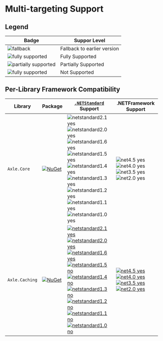 # Multi-targeting Support

## Legend

|Badge|Suppor Level|
|--|--|
|![fallback](https://img.shields.io/badge/-x.y-28a.svg)|Fallback to earlier version|
|![fully supported](https://img.shields.io/badge/-x.y-brightgreen.svg)|Fully Supported|
|![partially supported](https://img.shields.io/badge/-x.y-yellowgreen.svg)|Partially Supported|
|![fully supported](https://img.shields.io/badge/-x.y-red.svg)|Not Supported|

## Per-Library Framework Compatibility

|Library|Package|[`.NETStandard`](https://docs.microsoft.com/en-us/dotnet/standard/net-standard) Support|.NETFramework Support|
|--|--|--|--|
|`Axle.Core`|[![NuGet](https://img.shields.io/nuget/v/Axle.Core.svg)](https://www.nuget.org/packages/Axle.Core/)|![netstandard2.1 yes](https://img.shields.io/badge/-2.1-brightgreen.svg) ![netstandard2.0 yes](https://img.shields.io/badge/-2.0-brightgreen.svg) ![netstandard1.6 yes](https://img.shields.io/badge/-1.6-brightgreen.svg) ![netstandard1.5 yes](https://img.shields.io/badge/-1.5-brightgreen.svg) ![netstandard1.4 yes](https://img.shields.io/badge/-1.4-brightgreen.svg) ![netstandard1.3 yes](https://img.shields.io/badge/-1.3-brightgreen.svg) ![netstandard1.2 yes](https://img.shields.io/badge/-1.2-brightgreen.svg) ![netstandard1.1 yes](https://img.shields.io/badge/-1.1-brightgreen.svg) ![netstandard1.0 yes](https://img.shields.io/badge/-1.0-yellowgreen.svg)|![net4.5 yes](https://img.shields.io/badge/-4.5-brightgreen.svg) ![net4.0 yes](https://img.shields.io/badge/-4.0-brightgreen.svg) ![net3.5 yes](https://img.shields.io/badge/-3.5-brightgreen.svg) ![net2.0 yes](https://img.shields.io/badge/-2.0-yellowgreen.svg)|
|`Axle.Caching`|[![NuGet](https://img.shields.io/nuget/v/Axle.Caching.svg)](https://www.nuget.org/packages/Axle.Caching/)|[![netstandard2.1 yes](https://img.shields.io/badge/-2.1-brightgreen.svg)](https://docs.microsoft.com/en-us/dotnet/standard/net-standard) [![netstandard2.0 yes](https://img.shields.io/badge/-2.0-brightgreen.svg)](https://docs.microsoft.com/en-us/dotnet/standard/net-standard) [![netstandard1.6 yes](https://img.shields.io/badge/-1.6-brightgreen.svg)](https://docs.microsoft.com/en-us/dotnet/standard/net-standard) [![netstandard1.5 no](https://img.shields.io/badge/-1.5-red.svg)](https://docs.microsoft.com/en-us/dotnet/standard/net-standard) [![netstandard1.4 no](https://img.shields.io/badge/-1.4-red.svg)](https://docs.microsoft.com/en-us/dotnet/standard/net-standard) [![netstandard1.3 no](https://img.shields.io/badge/-1.3-red.svg)](https://docs.microsoft.com/en-us/dotnet/standard/net-standard) [![netstandard1.2 no](https://img.shields.io/badge/-1.2-red.svg)](https://docs.microsoft.com/en-us/dotnet/standard/net-standard) [![netstandard1.1 no](https://img.shields.io/badge/-1.1-red.svg)](https://docs.microsoft.com/en-us/dotnet/standard/net-standard) [![netstandard1.0 no](https://img.shields.io/badge/-1.0-red.svg)](https://docs.microsoft.com/en-us/dotnet/standard/net-standard)|[![net4.5 yes](https://img.shields.io/badge/-4.5-brightgreen.svg)](?) [![net4.0 yes](https://img.shields.io/badge/-4.0-brightgreen.svg)](?) [![net3.5 yes](https://img.shields.io/badge/-3.5-brightgreen.svg)](?) [![net2.0 yes](https://img.shields.io/badge/-2.0-brightgreen.svg)](?)|